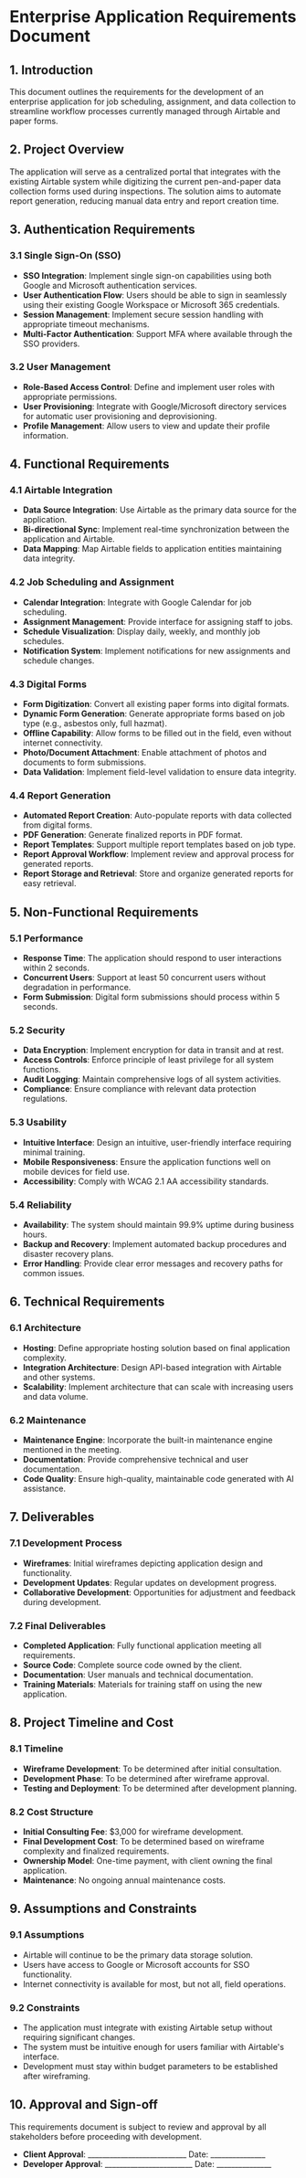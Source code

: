 # Enterprise Application Requirements Document

## 1. Introduction

This document outlines the requirements for the development of an enterprise application for job scheduling, assignment, and data collection to streamline workflow processes currently managed through Airtable and paper forms.

## 2. Project Overview

The application will serve as a centralized portal that integrates with the existing Airtable system while digitizing the current pen-and-paper data collection forms used during inspections. The solution aims to automate report generation, reducing manual data entry and report creation time.

## 3. Authentication Requirements

### 3.1 Single Sign-On (SSO)
- **SSO Integration**: Implement single sign-on capabilities using both Google and Microsoft authentication services.
- **User Authentication Flow**: Users should be able to sign in seamlessly using their existing Google Workspace or Microsoft 365 credentials.
- **Session Management**: Implement secure session handling with appropriate timeout mechanisms.
- **Multi-Factor Authentication**: Support MFA where available through the SSO providers.

### 3.2 User Management
- **Role-Based Access Control**: Define and implement user roles with appropriate permissions.
- **User Provisioning**: Integrate with Google/Microsoft directory services for automatic user provisioning and deprovisioning.
- **Profile Management**: Allow users to view and update their profile information.

## 4. Functional Requirements

### 4.1 Airtable Integration
- **Data Source Integration**: Use Airtable as the primary data source for the application.
- **Bi-directional Sync**: Implement real-time synchronization between the application and Airtable.
- **Data Mapping**: Map Airtable fields to application entities maintaining data integrity.

### 4.2 Job Scheduling and Assignment
- **Calendar Integration**: Integrate with Google Calendar for job scheduling.
- **Assignment Management**: Provide interface for assigning staff to jobs.
- **Schedule Visualization**: Display daily, weekly, and monthly job schedules.
- **Notification System**: Implement notifications for new assignments and schedule changes.

### 4.3 Digital Forms
- **Form Digitization**: Convert all existing paper forms into digital formats.
- **Dynamic Form Generation**: Generate appropriate forms based on job type (e.g., asbestos only, full hazmat).
- **Offline Capability**: Allow forms to be filled out in the field, even without internet connectivity.
- **Photo/Document Attachment**: Enable attachment of photos and documents to form submissions.
- **Data Validation**: Implement field-level validation to ensure data integrity.

### 4.4 Report Generation
- **Automated Report Creation**: Auto-populate reports with data collected from digital forms.
- **PDF Generation**: Generate finalized reports in PDF format.
- **Report Templates**: Support multiple report templates based on job type.
- **Report Approval Workflow**: Implement review and approval process for generated reports.
- **Report Storage and Retrieval**: Store and organize generated reports for easy retrieval.

## 5. Non-Functional Requirements

### 5.1 Performance
- **Response Time**: The application should respond to user interactions within 2 seconds.
- **Concurrent Users**: Support at least 50 concurrent users without degradation in performance.
- **Form Submission**: Digital form submissions should process within 5 seconds.

### 5.2 Security
- **Data Encryption**: Implement encryption for data in transit and at rest.
- **Access Controls**: Enforce principle of least privilege for all system functions.
- **Audit Logging**: Maintain comprehensive logs of all system activities.
- **Compliance**: Ensure compliance with relevant data protection regulations.

### 5.3 Usability
- **Intuitive Interface**: Design an intuitive, user-friendly interface requiring minimal training.
- **Mobile Responsiveness**: Ensure the application functions well on mobile devices for field use.
- **Accessibility**: Comply with WCAG 2.1 AA accessibility standards.

### 5.4 Reliability
- **Availability**: The system should maintain 99.9% uptime during business hours.
- **Backup and Recovery**: Implement automated backup procedures and disaster recovery plans.
- **Error Handling**: Provide clear error messages and recovery paths for common issues.

## 6. Technical Requirements

### 6.1 Architecture
- **Hosting**: Define appropriate hosting solution based on final application complexity.
- **Integration Architecture**: Design API-based integration with Airtable and other systems.
- **Scalability**: Implement architecture that can scale with increasing users and data volume.

### 6.2 Maintenance
- **Maintenance Engine**: Incorporate the built-in maintenance engine mentioned in the meeting.
- **Documentation**: Provide comprehensive technical and user documentation.
- **Code Quality**: Ensure high-quality, maintainable code generated with AI assistance.

## 7. Deliverables

### 7.1 Development Process
- **Wireframes**: Initial wireframes depicting application design and functionality.
- **Development Updates**: Regular updates on development progress.
- **Collaborative Development**: Opportunities for adjustment and feedback during development.

### 7.2 Final Deliverables
- **Completed Application**: Fully functional application meeting all requirements.
- **Source Code**: Complete source code owned by the client.
- **Documentation**: User manuals and technical documentation.
- **Training Materials**: Materials for training staff on using the new application.

## 8. Project Timeline and Cost

### 8.1 Timeline
- **Wireframe Development**: To be determined after initial consultation.
- **Development Phase**: To be determined after wireframe approval.
- **Testing and Deployment**: To be determined after development planning.

### 8.2 Cost Structure
- **Initial Consulting Fee**: $3,000 for wireframe development.
- **Final Development Cost**: To be determined based on wireframe complexity and finalized requirements.
- **Ownership Model**: One-time payment, with client owning the final application.
- **Maintenance**: No ongoing annual maintenance costs.

## 9. Assumptions and Constraints

### 9.1 Assumptions
- Airtable will continue to be the primary data storage solution.
- Users have access to Google or Microsoft accounts for SSO functionality.
- Internet connectivity is available for most, but not all, field operations.

### 9.2 Constraints
- The application must integrate with existing Airtable setup without requiring significant changes.
- The system must be intuitive enough for users familiar with Airtable's interface.
- Development must stay within budget parameters to be established after wireframing.

## 10. Approval and Sign-off

This requirements document is subject to review and approval by all stakeholders before proceeding with development.

- **Client Approval**: ___________________________ Date: _______________
- **Developer Approval**: ________________________ Date: _______________
